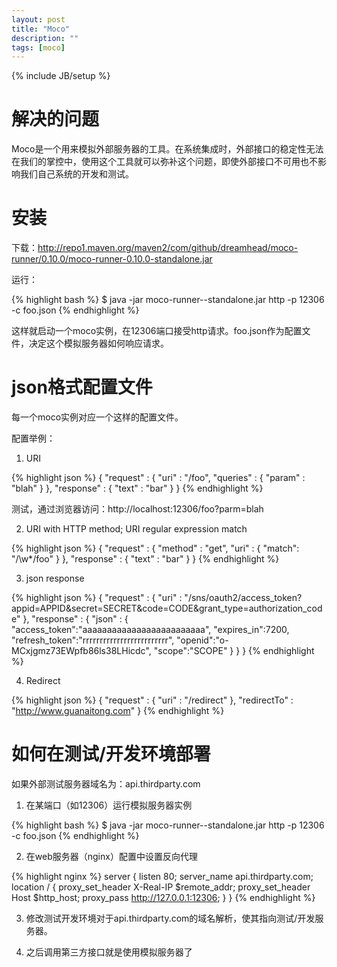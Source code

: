 ```yaml
---
layout: post
title: "Moco"
description: ""
tags: [moco]
---
```

{% include JB/setup %}

# 解决的问题 #

Moco是一个用来模拟外部服务器的工具。在系统集成时，外部接口的稳定性无法在我们的掌控中，使用这个工具就可以弥补这个问题，即使外部接口不可用也不影响我们自己系统的开发和测试。

# 安装 #

下载：http://repo1.maven.org/maven2/com/github/dreamhead/moco-runner/0.10.0/moco-runner-0.10.0-standalone.jar

运行：

{% highlight bash %}
$ java -jar moco-runner-<version>-standalone.jar http -p 12306 -c foo.json
{% endhighlight %}


这样就启动一个moco实例，在12306端口接受http请求。foo.json作为配置文件，决定这个模拟服务器如何响应请求。


# json格式配置文件 #

每一个moco实例对应一个这样的配置文件。

配置举例：

1. URI

{% highlight json %}
{
  "request" :
	{
	"uri" : "/foo",
	"queries" :
		{
		  "param" : "blah"
		}
	},
  "response" :
	{
	  "text" : "bar"
	}
}
{% endhighlight %}

测试，通过浏览器访问：http://localhost:12306/foo?parm=blah


2. URI with HTTP method; URI regular expression match

{% highlight json %}
{
  "request" :
	{
	  "method" : "get",
	  "uri" : {
		"match": "/\\w*/foo"
	  }
	},
  "response" :
	{
	  "text" : "bar"
	}
}
{% endhighlight %}

3. json response

{% highlight json %}
{
	"request" :
	{
		"uri" : "/sns/oauth2/access\_token?appid=APPID&secret=SECRET&code=CODE&grant\_type=authorization\_code"
	},
	"response" :
	{
		"json" :
		{
			"access\_token":"aaaaaaaaaaaaaaaaaaaaaaaaa",
			"expires\_in":7200,
			"refresh\_token":"rrrrrrrrrrrrrrrrrrrrrrrrr",
			"openid":"o-MCxjgmz73EWpfb86ls38LHicdc",
			"scope":"SCOPE"
		}
	}
}
{% endhighlight %}


4. Redirect

{% highlight json %}
{
	"request" :
	{
		"uri" : "/redirect"
	},
	"redirectTo" : "http://www.guanaitong.com"
}
{% endhighlight %}


# 如何在测试/开发环境部署 #

如果外部测试服务器域名为：api.thirdparty.com

1. 在某端口（如12306）运行模拟服务器实例

{% highlight bash %}
$ java -jar moco-runner-<version>-standalone.jar http -p 12306 -c foo.json
{% endhighlight %}


2. 在web服务器（nginx）配置中设置反向代理

{% highlight nginx %}
server {
	listen 80;
	server\_name api.thirdparty.com;
	location / {
		proxy\_set\_header   X-Real-IP $remote\_addr;
		proxy\_set\_header   Host      $http_host;
		proxy\_pass         http://127.0.0.1:12306;
	}
}
{% endhighlight %}

3. 修改测试开发环境对于api.thirdparty.com的域名解析，使其指向测试/开发服务器。

4. 之后调用第三方接口就是使用模拟服务器了
